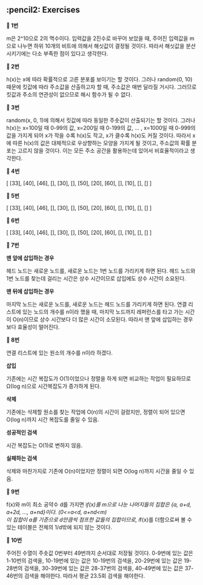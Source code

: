 <h2>:pencil2: Exercises</h2>

**:pushpin: 1번**

m은 2^10으로 2의 멱수이다. 입력값을 2진수로 바꾸어 보았을 때, 주어진 입력값을 m으로 나누면 하위 10개의 비트에 의해서 해싯값이 결정될 것이다. 따라서 해싯값을 분산시키기에는 다소 부족한 점이 있다고 생각한다.<br>

**:pushpin: 2번**

h(x)는 x에 따라 확률적으로 고른 분포를 보이기는 할 것이다. 그러나 random(0, 10) 때문에 킷값에 따라 주소값을 산출하고자 할 때, 주소값은 매번 달라질 거시다. 그러므로 킷값과 주소의 연관성이 없으므로 해시 함수가 될 수 없다.<br>

**:pushpin: 3번**

random(x, 0, 1)에 의해서 킷값에 따라 동일한 주솟값이 산출되기는 할 것이다. 그러나 h(x)는 x=100일 때 0-99의 값, x=200일 때 0-199의 값, ... , x=1000일 때 0-999의 값을 가지게 되어 x가 작을 수록 h(x)도 작고, x가 클수록 h(x)도 커질 것이다. 따라서 x에 따른 h(x)의 값은 대체적으로 우상향하는 모양을 가지게 될 것이고, 주소값의 확률 분포는 고르지 않을 것이다. 이는 모든 주소 공간을 활용하는데 있어서 비효율적이라고 생각한다.

**:pushpin: 4번**

[ [33], [40], [46], [], [30], [], [50], [20], [60], [], [10], [], [] ]

**:pushpin: 5번**

[ [33], [40], [46], [], [30], [], [50], [20], [60], [], [10], [], [] ]

**:pushpin: 6번**

[ [33], [40], [46], [], [30], [], [50], [20], [60], [], [10], [], [] ]

**:pushpin: 7번**

**맨 앞에 삽입하는 경우**<br>

헤드 노드는 새로운 노드를, 새로운 노드는 1번 노드를 가리키게 하면 된다. 헤드 노드와 1번 노드를 찾는데 걸리는 시간은 상수 시간이므로 삽입에도 상수 시간이 소요된다.

**맨 뒤에 삽입하는 경우**<br>

마지막 노드는 새로운 노드를, 새로운 노드는 헤드 노드를 가리키게 하면 된다. 연결 리스트에 있는 노드의 개수를 n이라 했을 때, 마지막 노드까지 레퍼런스를 타고 가는 시간이 O(n)이므로 상수
시간보다 더 많은 시간이 소모된다. 따라서 맨 앞에 삽입하는 경우보다 효율성이 떨어진다.

**:pushpin: 8번**

연결 리스트에 있는 원소의 개수를 n이라 하겠다.

**삽입**<br>

기존에는 시간 복잡도가 O(1)이었으나 정렬을 하게 되면 비교하는 작업이 필요하므로 Ω(log n)으로 시간복잡도가 증가하게 된다.

**삭제**<br>

기존에는 삭제할 원소를 찾는 작업에 O(n)의 시간이 걸렸지만, 정렬이 되어 있으면 O(log n)까지 시간 복잡도를 줄일 수 있음.

**성공적인 검색**<br>

시간 복잡도는 O(1)로 변하지 않음.

**실패하는 검색**<br>

삭제와 마찬가지로 기존에 O(n)이었지만 정렬이 되면 O(log n)까지 시간을 줄일 수 있음.

**:pushpin: 9번**

f(x)와 m이 최소 공약수 d를 가지면 i*f(x)를 m으로 나눈 나머지들의 집합은 {a, a+d, a+2d, ..., a+nd}이다. (0<=a<d, a+nd<m)<br>
이 집합이 a를 기준으로 d만큼씩 점프한 값들의 집합이므로, i*f(x)를 더함으로써 볼 수 있는 테이블은 전체의 1/d밖에 되지 않는 것이다.<br>

**:pushpin: 10번**

주어진 수열이 주솟값 0번부터 49번까지 순서대로 저장될 것이다. 0-9번에 있는 값은 1-10번의 검색을, 10-19번에 있는 값은 10-19번의 검색을, 20-29번에 있는 값은 19-28번의 검색을, 30-39번에 있는 값은 28-37번의 검색을, 40-49번에 있는 값은 37-46번의 검색을 해야한다. 따라서 평균 23.5회 검색을 해야한다.
